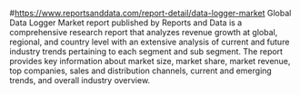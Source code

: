 #https://www.reportsanddata.com/report-detail/data-logger-market
Global Data Logger Market report published by Reports and Data is a comprehensive research report that analyzes revenue growth at global, regional, and country level with an extensive analysis of current and future industry trends pertaining to each segment and sub segment. The report provides key information about market size, market share, market revenue, top companies, sales and distribution channels, current and emerging trends, and overall industry overview.  
